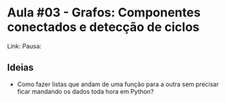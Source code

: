# Aula #03 - Grafos: Componentes conectados e detecção de ciclos

Link:
Pausa:

## Ideias

- Como fazer listas que andam de uma função para a outra sem precisar ficar mandando os dados toda hora em Python?